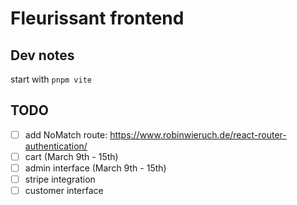 # Fleurissant frontend
## Dev notes
start with `pnpm vite`
## TODO
- [ ] add NoMatch route: https://www.robinwieruch.de/react-router-authentication/
- [ ] cart (March 9th - 15th)
- [ ] admin interface (March 9th - 15th)
- [ ] stripe integration
- [ ] customer interface